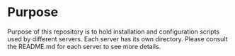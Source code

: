 # Purpose

Purpose of this repository is to hold installation and configuration scripts used by different servers.
Each server has its own directory. Please consult the README.md for each server to see more details.